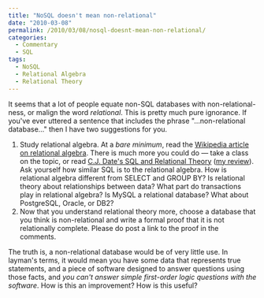 ```yaml
---
title: "NoSQL doesn't mean non-relational"
date: "2010-03-08"
permalink: /2010/03/08/nosql-doesnt-mean-non-relational/
categories:
  - Commentary
  - SQL
tags:
  - NoSQL
  - Relational Algebra
  - Relational Theory
---
```

It seems that a lot of people equate non-SQL databases with non-relational-ness, or malign the word *relational*. This is pretty much pure ignorance. If you've ever uttered a sentence that includes the phrase "&#8230;non-relational database&#8230;" then I have two suggestions for you.

1.  Study relational algebra. At a *bare minimum*, read the [Wikipedia article on relational algebra][1]. There is much more you could do &#8212; take a class on the topic, or read [C.J. Date's SQL and Relational Theory][2] ([my review][3]). Ask yourself how similar SQL is to the relational algebra. How is relational algebra different from SELECT and GROUP BY? Is relational theory about relationships between data? What part do transactions play in relational algebra? Is MySQL a relational database? What about PostgreSQL, Oracle, or DB2?
2.  Now that you understand relational theory more, choose a database that you think is non-relational and write a formal proof that it is not relationally complete. Please do post a link to the proof in the comments.

The truth is, a non-relational database would be of very little use. In layman's terms, it would mean you have some data that represents true statements, and a piece of software designed to answer questions using those facts, and *you can't answer simple first-order logic questions with the software*. How is this an improvement? How is this useful?

 [1]: http://en.wikipedia.org/wiki/Relational_algebra
 [2]: http://www.amazon.com/SQL-Relational-Theory-Write-Accurate/dp/0596523068?tag=xaprb-20
 [3]: http://www.xaprb.com/blog/2009/03/29/a-review-of-sql-and-relational-theory-by-c-j-date/
